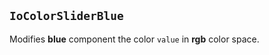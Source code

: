 ## `IoColorSliderBlue`

Modifies **blue** component the color `value` in **rgb** color space.

<io-element-demo element="io-color-slider-blue"
  properties='{"value": [1, 0.5, 0, 1]}'
  config='{"value": ["io-properties"]}
'></io-element-demo>